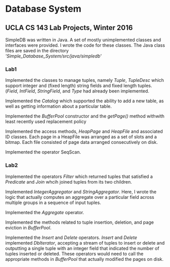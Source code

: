 # Database System
## UCLA CS 143 Lab Projects, Winter 2016
SimpleDB was written in Java. A set of mostly unimplemented classes and interfaces were provided. I wrote the code for these classes. The Java class files are saved in the directory _'Simple_Database_System/src/java/simpledb'_ 

### Lab1 
Implemented the classes to manage tuples, namely _Tuple_, *TupleDesc* which support integer and (fixed length) string fields and fixed length tuples. (*Field*, *IntField*, *StringField*, and *Type* had already been implemented.

Implemented the *Catalog* which supported the ability to add a new table, as well as getting information about a particular table. 

Implemented the *BufferPool* constructor and the *getPage()* method withwith least recently used replacement policy

Implemented the access methods, *HeapPage* and *HeapFile* and associated ID classes. Each page in a HeapFile was arranged as a set of slots and a bitmap. Each file consisted of page data arranged consecutively on disk. 

Implemented the operator SeqScan.

### Lab2 
Implemented the operators *Filter* which returned tuples that satisfied a *Predicate* and *Join* whcih joined tuples from its two children.

Implemented *IntegerAggregator* and *StringAggregator*. Here, I wrote the logic that actually computes an aggregate over a particular field across multiple groups in a sequence of input tuples. 

Implemented the *Aggregate* operator. 

Implemented the methods related to tuple insertion, deletion, and page eviction in *BufferPool*. 

Implemented the *Insert* and *Delete* operators. *Insert* and *Delete* implemented *DbIterator*, accepting a stream of tuples to insert or delete and outputting a single tuple with an integer field that indicated the number of tuples inserted or deleted. These operators would need to call the appropriate methods in *BufferPool* that actually modified the pages on disk.
